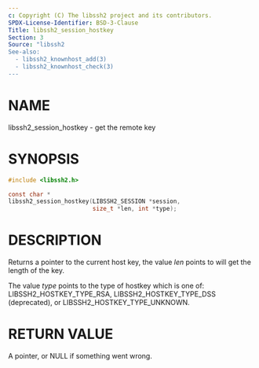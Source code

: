 ```yaml
---
c: Copyright (C) The libssh2 project and its contributors.
SPDX-License-Identifier: BSD-3-Clause
Title: libssh2_session_hostkey
Section: 3
Source: "libssh2
See-also:
  - libssh2_knownhost_add(3)
  - libssh2_knownhost_check(3)
---
```


# NAME

libssh2_session_hostkey - get the remote key

# SYNOPSIS

~~~c
#include <libssh2.h>

const char *
libssh2_session_hostkey(LIBSSH2_SESSION *session,
                        size_t *len, int *type);
~~~

# DESCRIPTION

Returns a pointer to the current host key, the value *len* points to will
get the length of the key.

The value *type* points to the type of hostkey which is one of:
LIBSSH2_HOSTKEY_TYPE_RSA, LIBSSH2_HOSTKEY_TYPE_DSS (deprecated), or
LIBSSH2_HOSTKEY_TYPE_UNKNOWN.


# RETURN VALUE

A pointer, or NULL if something went wrong.
